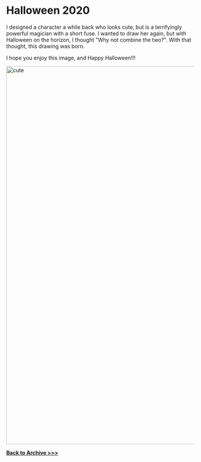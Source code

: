 # Halloween 2020

I designed a character a while back who looks cute, but is a terrifyingly powerful magician with a short fuse. I wanted to draw her again, but with Halloween on the horizon, I thought "Why not combine the two?". With that thought, this drawing was born. 
 
I hope you enjoy this image, and Happy Halloween!!!

<img src="https://raw.githubusercontent.com/arrowarchive/The-Arrowarchive/master/docs/images/cute.png" alt="cute" width="720" height="1008"
     onContextMenu="return false;">
     
**[Back to Archive >>>](https://arrowarchive.github.io/The-Arrowarchive/gallery)**
